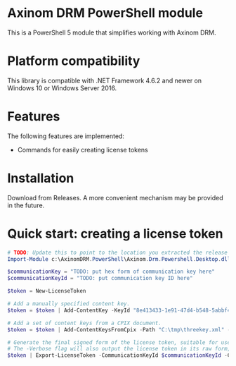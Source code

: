 Axinom DRM PowerShell module
===================

This is a PowerShell 5 module that simplifies working with Axinom DRM. 

Platform compatibility
======================

This library is compatible with .NET Framework 4.6.2 and newer on Windows 10 or Windows Server 2016.

Features
========

The following features are implemented:

* Commands for easily creating license tokens

Installation
============

Download from Releases. A more convenient mechanism may be provided in the future.

Quick start: creating a license token
=========================

```powershell
# TODO: Update this to point to the location you extracted the release package.
Import-Module c:\AxinomDRM.PowerShell\Axinom.Drm.Powershell.Desktop.dll

$communicationKey = "TODO: put hex form of communication key here"
$communicationKeyId = "TODO: put communication key ID here"

$token = New-LicenseToken

# Add a manually specified content key.
$token = $token | Add-ContentKey -KeyId "8e413433-1e91-47d4-b548-5abbf4f6564e" -KeyAsBase64 "WMDlg3QKs72fEKsquqnPFg==" -CommunicationKeyAsHex $communicationKey

# Add a set of content keys from a CPIX document.
$token = $token | Add-ContentKeysFromCpix -Path "C:\tmp\threekey.xml" -CommunicationKeyAsHex $communicationKey

# Generate the final signed form of the license token, suitable for use in a license request.
# The -Verbose flag will also output the license token in its raw form, before signing.
$token | Export-LicenseToken -CommunicationKeyId $communicationKeyId -CommunicationKeyAsHex $communicationKey -Verbose
```